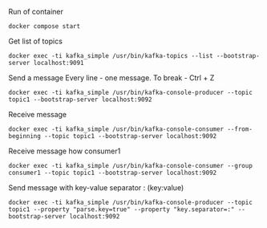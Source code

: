 Run of container
```shell
docker compose start
```

Get list of topics
```shell
docker exec -ti kafka_simple /usr/bin/kafka-topics --list --bootstrap-server localhost:9091
```

Send a message
Every line - one message. To break - Ctrl + Z
```shell
docker exec -ti kafka_simple /usr/bin/kafka-console-producer --topic topic1 --bootstrap-server localhost:9092
```

Receive message
```shell
docker exec -ti kafka_simple /usr/bin/kafka-console-consumer --from-beginning --topic topic1 --bootstrap-server localhost:9092
```
Receive message how consumer1
```shell
docker exec -ti kafka_simple /usr/bin/kafka-console-consumer --group consumer1 --topic topic1 --bootstrap-server localhost:9092
```

Send message with key-value separator : (key:value)
```shell
docker exec -ti kafka_simple /usr/bin/kafka-console-producer --topic topic1 --property "parse.key=true" --property "key.separator=:" --bootstrap-server localhost:9092
```


